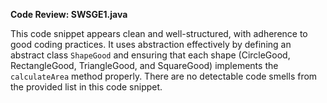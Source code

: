 **Code Review: SWSGE1.java**

This code snippet appears clean and well-structured, with adherence to good coding practices. It uses abstraction effectively by defining an abstract class `ShapeGood` and ensuring that each shape (CircleGood, RectangleGood, TriangleGood, and SquareGood) implements the `calculateArea` method properly. There are no detectable code smells from the provided list in this code snippet.
